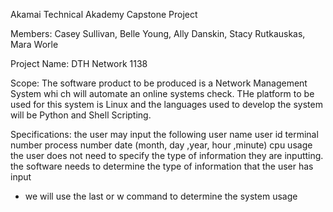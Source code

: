 Akamai Technical Akademy Capstone Project

Members: Casey Sullivan, Belle Young, Ally Danskin, Stacy Rutkauskas, Mara Worle

Project Name: DTH Network 1138

Scope: The software product to be produced is a Network Management System whi ch will automate an online systems check. THe platform to be used for this system is Linux and the languages used to develop the system will be Python and Shell Scripting.

Specifications:
the user may input the following
   user name
   user id
   terminal number
   process number
   date (month, day ,year, hour ,minute)
   cpu usage
the user does not need to specify the type of information they are inputting.
the software needs to determine the type of information that the user has input

- we will use the last or w command to determine the system usage
